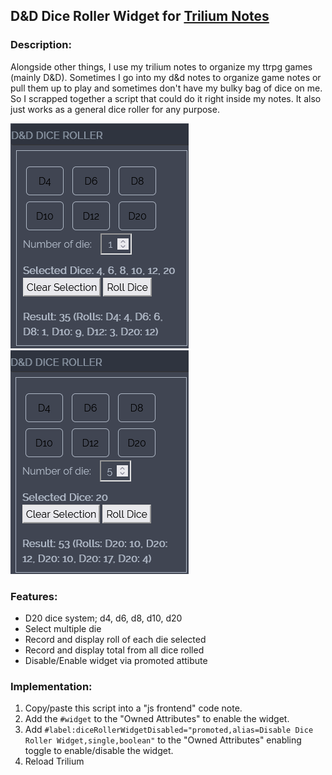 ## D&D Dice Roller Widget for [Trilium Notes](https://github.com/zadam/trilium)

### Description: 
Alongside other things, I use my trilium notes to organize my ttrpg games (mainly D&D). Sometimes I go into my d&d notes to organize game notes or pull them up to play and sometimes don't have my bulky bag of dice on me. So I scrapped together a script that could do it right inside my notes. It also just works as a general dice roller for any purpose. 

![image](https://github.com/AzzyB/trilium-dnd-dice-roller-widget/blob/main/screenshots/dnd-dice-roller-widget-02.png)
![image](https://github.com/AzzyB/trilium-dnd-dice-roller-widget/blob/main/screenshots/dnd-dice-roller-widget-03.png)

### Features:
* D20 dice system; d4, d6, d8, d10, d20
* Select multiple die
* Record and display roll of each die selected
* Record and display total from all dice rolled
* Disable/Enable widget via promoted attibute
 
### Implementation:
1) Copy/paste this script into a "js frontend" code note.
2) Add the ```#widget``` to the "Owned Attributes" to enable the widget.
3) Add ```#label:diceRollerWidgetDisabled="promoted,alias=Disable Dice Roller Widget,single,boolean"``` to the "Owned Attributes" enabling toggle to enable/disable the widget.
4) Reload Trilium
